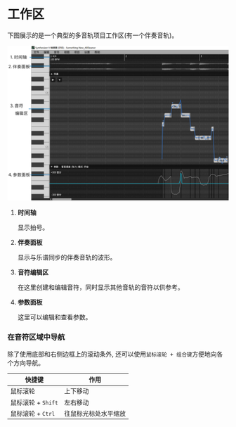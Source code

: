 # 工作区

下图展示的是一个典型的多音轨项目工作区(有一个伴奏音轨)。

![工作区](image/workspace-1.jpg)

1. **时间轴**

    显示拍号。

2. **伴奏面板**

    显示与乐谱同步的伴奏音轨的波形。

3. **音符编辑区**

    在这里创建和编辑音符，同时显示其他音轨的音符以供参考。

4. **参数面板**

    这里可以编辑和查看参数。

### 在音符区域中导航

除了使用底部和右侧边框上的滚动条外, 还可以使用`鼠标滚轮 + 组合键`方便地向各个方向导航。


| 快捷键               |  作用        |
|  --------            |  --------    |
| 鼠标滚轮             |  上下移动    |
| 鼠标滚轮 + `Shift`   |  左右移动    |
| 鼠标滚轮 + `Ctrl`    |  往鼠标光标处水平缩放      |